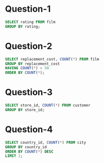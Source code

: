 # Question-1
```SQL
SELECT rating FROM film
GROUP BY rating;
```
# Question-2
```SQL
SELECT replacement_cost, COUNT(*) FROM film
GROUP BY replacement_cost
HAVING COUNT(*) > 50
ORDER BY COUNT(*);
```
# Question-3
```SQL
SELECT store_id, COUNT(*) FROM customer
GROUP BY store_id;
```
# Question-4
```SQL
SELECT country_id, COUNT(*) FROM city
GROUP BY country_id
ORDER BY COUNT(*) DESC
LIMIT 1;
```